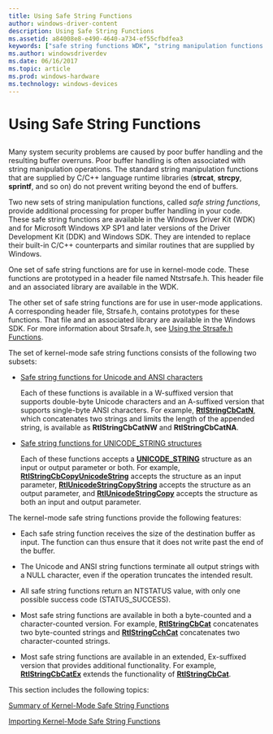 ```yaml
---
title: Using Safe String Functions
author: windows-driver-content
description: Using Safe String Functions
ms.assetid: a84008e8-e490-4640-a734-ef55cfbdfea3
keywords: ["safe string functions WDK", "string manipulation functions WDK", "buffers WDK safe string functions"]
ms.author: windowsdriverdev
ms.date: 06/16/2017
ms.topic: article
ms.prod: windows-hardware
ms.technology: windows-devices
---
```


# Using Safe String Functions


## <a href="" id="ddk-using-safe-string-functions-kg"></a>


Many system security problems are caused by poor buffer handling and the resulting buffer overruns. Poor buffer handling is often associated with string manipulation operations. The standard string manipulation functions that are supplied by C/C++ language runtime libraries (**strcat**, **strcpy**, **sprintf**, and so on) do not prevent writing beyond the end of buffers.

Two new sets of string manipulation functions, called *safe string functions*, provide additional processing for proper buffer handling in your code. These safe string functions are available in the Windows Driver Kit (WDK) and for Microsoft Windows XP SP1 and later versions of the Driver Development Kit (DDK) and Windows SDK. They are intended to replace their built-in C/C++ counterparts and similar routines that are supplied by Windows.

One set of safe string functions are for use in kernel-mode code. These functions are prototyped in a header file named Ntstrsafe.h. This header file and an associated library are available in the WDK.

The other set of safe string functions are for use in user-mode applications. A corresponding header file, Strsafe.h, contains prototypes for these functions. That file and an associated library are available in the Windows SDK. For more information about Strsafe.h, see [Using the Strsafe.h Functions](http://go.microsoft.com/fwlink/p/?linkid=165522).

The set of kernel-mode safe string functions consists of the following two subsets:

-   [Safe string functions for Unicode and ANSI characters](https://msdn.microsoft.com/library/windows/hardware/ff563642)

    Each of these functions is available in a W-suffixed version that supports double-byte Unicode characters and an A-suffixed version that supports single-byte ANSI characters. For example, [**RtlStringCbCatN**](https://msdn.microsoft.com/library/windows/hardware/ff562801), which concatenates two strings and limits the length of the appended string, is available as **RtlStringCbCatNW** and **RtlStringCbCatNA**.

-   [Safe string functions for UNICODE\_STRING structures](https://msdn.microsoft.com/library/windows/hardware/ff563644)

    Each of these functions accepts a [**UNICODE\_STRING**](https://msdn.microsoft.com/library/windows/hardware/ff564879) structure as an input or output parameter or both. For example, [**RtlStringCbCopyUnicodeString**](https://msdn.microsoft.com/library/windows/hardware/ff562815) accepts the structure as an input parameter, [**RtlUnicodeStringCopyString**](https://msdn.microsoft.com/library/windows/hardware/ff562948) accepts the structure as an output parameter, and [**RtlUnicodeStringCopy**](https://msdn.microsoft.com/library/windows/hardware/ff562942) accepts the structure as both an input and output parameter.

The kernel-mode safe string functions provide the following features:

-   Each safe string function receives the size of the destination buffer as input. The function can thus ensure that it does not write past the end of the buffer.

-   The Unicode and ANSI string functions terminate all output strings with a NULL character, even if the operation truncates the intended result.

-   All safe string functions return an NTSTATUS value, with only one possible success code (STATUS\_SUCCESS).

-   Most safe string functions are available in both a byte-counted and a character-counted version. For example, [**RtlStringCbCat**](https://msdn.microsoft.com/library/windows/hardware/ff562795) concatenates two byte-counted strings and [**RtlStringCchCat**](https://msdn.microsoft.com/library/windows/hardware/ff562834) concatenates two character-counted strings.

-   Most safe string functions are available in an extended, Ex-suffixed version that provides additional functionality. For example, [**RtlStringCbCatEx**](https://msdn.microsoft.com/library/windows/hardware/ff562799) extends the functionality of [**RtlStringCbCat**](https://msdn.microsoft.com/library/windows/hardware/ff562795).

This section includes the following topics:

[Summary of Kernel-Mode Safe String Functions](summary-of-kernel-mode-safe-string-functions.md)

[Importing Kernel-Mode Safe String Functions](importing-kernel-mode-safe-string-functions.md)

 

 




